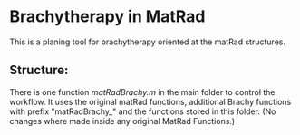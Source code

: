 # Brachytherapy in MatRad
This is a planing tool for brachytherapy oriented at the matRad structures. 

## Structure:
There is one function _matRadBrachy.m_ in the main folder to control the workflow.
It uses the original matRad functions, additional Brachy functions with prefix "matRadBrachy_" and the functions stored in this folder. 
(No changes where made inside any original MatRad Functions.)
